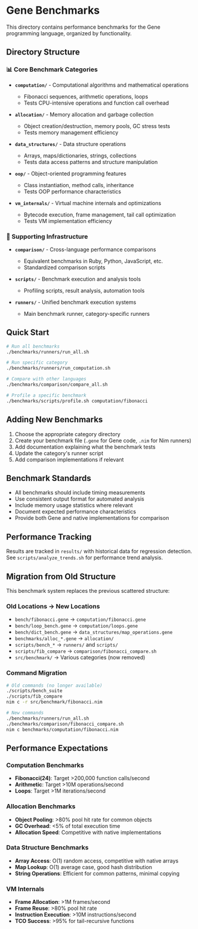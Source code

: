 # Gene Benchmarks

This directory contains performance benchmarks for the Gene programming language, organized by functionality.

## Directory Structure

### 📊 Core Benchmark Categories

- **`computation/`** - Computational algorithms and mathematical operations
  - Fibonacci sequences, arithmetic operations, loops
  - Tests CPU-intensive operations and function call overhead

- **`allocation/`** - Memory allocation and garbage collection
  - Object creation/destruction, memory pools, GC stress tests
  - Tests memory management efficiency

- **`data_structures/`** - Data structure operations
  - Arrays, maps/dictionaries, strings, collections
  - Tests data access patterns and structure manipulation

- **`oop/`** - Object-oriented programming features
  - Class instantiation, method calls, inheritance
  - Tests OOP performance characteristics

- **`vm_internals/`** - Virtual machine internals and optimizations
  - Bytecode execution, frame management, tail call optimization
  - Tests VM implementation efficiency

### 🔧 Supporting Infrastructure

- **`comparison/`** - Cross-language performance comparisons
  - Equivalent benchmarks in Ruby, Python, JavaScript, etc.
  - Standardized comparison scripts

- **`scripts/`** - Benchmark execution and analysis tools
  - Profiling scripts, result analysis, automation tools

- **`runners/`** - Unified benchmark execution systems
  - Main benchmark runner, category-specific runners

## Quick Start

```bash
# Run all benchmarks
./benchmarks/runners/run_all.sh

# Run specific category
./benchmarks/runners/run_computation.sh

# Compare with other languages
./benchmarks/comparison/compare_all.sh

# Profile a specific benchmark
./benchmarks/scripts/profile.sh computation/fibonacci
```

## Adding New Benchmarks

1. Choose the appropriate category directory
2. Create your benchmark file (`.gene` for Gene code, `.nim` for Nim runners)
3. Add documentation explaining what the benchmark tests
4. Update the category's runner script
5. Add comparison implementations if relevant

## Benchmark Standards

- All benchmarks should include timing measurements
- Use consistent output format for automated analysis
- Include memory usage statistics where relevant
- Document expected performance characteristics
- Provide both Gene and native implementations for comparison

## Performance Tracking

Results are tracked in `results/` with historical data for regression detection.
See `scripts/analyze_trends.sh` for performance trend analysis.

## Migration from Old Structure

This benchmark system replaces the previous scattered structure:

### Old Locations → New Locations
- `bench/fibonacci.gene` → `computation/fibonacci.gene`
- `bench/loop_bench.gene` → `computation/loops.gene`
- `bench/dict_bench.gene` → `data_structures/map_operations.gene`
- `benchmarks/alloc_*.gene` → `allocation/`
- `scripts/bench_*` → `runners/` and `scripts/`
- `scripts/fib_compare` → `comparison/fibonacci_compare.sh`
- `src/benchmark/` → Various categories (now removed)

### Command Migration
```bash
# Old commands (no longer available)
./scripts/bench_suite
./scripts/fib_compare
nim c -r src/benchmark/fibonacci.nim

# New commands
./benchmarks/runners/run_all.sh
./benchmarks/comparison/fibonacci_compare.sh
nim c benchmarks/computation/fibonacci.nim
```

## Performance Expectations

### Computation Benchmarks
- **Fibonacci(24)**: Target >200,000 function calls/second
- **Arithmetic**: Target >10M operations/second
- **Loops**: Target >1M iterations/second

### Allocation Benchmarks
- **Object Pooling**: >80% pool hit rate for common objects
- **GC Overhead**: <5% of total execution time
- **Allocation Speed**: Competitive with native implementations

### Data Structure Benchmarks
- **Array Access**: O(1) random access, competitive with native arrays
- **Map Lookup**: O(1) average case, good hash distribution
- **String Operations**: Efficient for common patterns, minimal copying

### VM Internals
- **Frame Allocation**: >1M frames/second
- **Frame Reuse**: >80% pool hit rate
- **Instruction Execution**: >10M instructions/second
- **TCO Success**: >95% for tail-recursive functions
